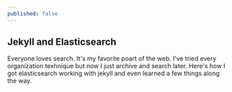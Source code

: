 ```yaml
---
published: false
---
```

## Jekyll and Elasticsearch

Everyone loves search.  It's my favorite poart of the web.  I've tried every organization texhnique but now I just archive and search later.  Here's how I got elasticsearch working with jekyll and even learned a few things along the way.